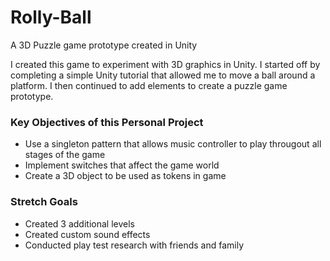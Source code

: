 # Rolly-Ball
A 3D Puzzle game prototype created in Unity

I created this game to experiment with 3D graphics in Unity. I started off by completing a simple Unity tutorial that allowed me to move a ball around a platform.
I then continued to add elements to create a puzzle game prototype.

### Key Objectives of this Personal Project
- Use a singleton pattern that allows music controller to play througout all stages of the game
- Implement switches that affect the game world
- Create a 3D object to be used as tokens in game

### Stretch Goals
- Created 3 additional levels
- Created custom sound effects
- Conducted play test research with friends and family
